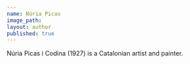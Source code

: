 ```yaml
---
name: Núria Picas
image_path:
layout: author
published: true
---
```

Núria Picas i Codina (1927) is a Catalonian artist and painter.
